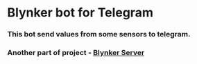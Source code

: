 # Blynker bot for Telegram

### This bot send values from some sensors to telegram.

### Another part of project - [Blynker Server](https://github.com/soadmized/blynker_server)
